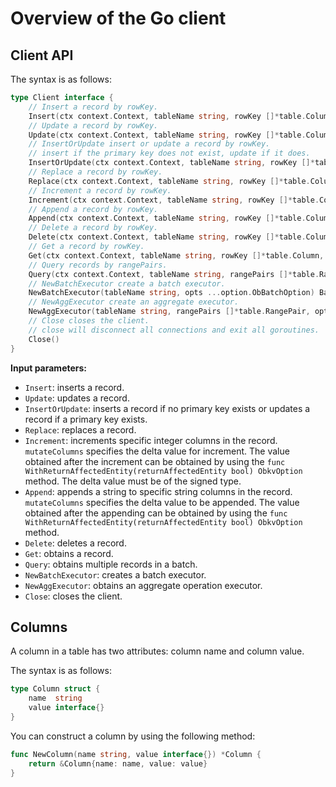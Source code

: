 # Overview of the Go client

## Client API

The syntax is as follows:

```go
type Client interface {
    // Insert a record by rowKey.
    Insert(ctx context.Context, tableName string, rowKey []*table.Column, mutateColumns []*table.Column, opts ...option.ObOperationOption) (int64, error)
    // Update a record by rowKey.
    Update(ctx context.Context, tableName string, rowKey []*table.Column, mutateColumns []*table.Column, opts ...option.ObOperationOption) (int64, error)
    // InsertOrUpdate insert or update a record by rowKey.
    // insert if the primary key does not exist, update if it does.
    InsertOrUpdate(ctx context.Context, tableName string, rowKey []*table.Column, mutateColumns []*table.Column, opts ...option.ObOperationOption) (int64, error)
    // Replace a record by rowKey.
    Replace(ctx context.Context, tableName string, rowKey []*table.Column, mutateColumns []*table.Column, opts ...option.ObOperationOption) (int64, error)
    // Increment a record by rowKey.
    Increment(ctx context.Context, tableName string, rowKey []*table.Column, mutateColumns []*table.Column, opts ...option.ObOperationOption) (SingleResult, error)
    // Append a record by rowKey.
    Append(ctx context.Context, tableName string, rowKey []*table.Column, mutateColumns []*table.Column, opts ...option.ObOperationOption) (SingleResult, error)
    // Delete a record by rowKey.
    Delete(ctx context.Context, tableName string, rowKey []*table.Column, opts ...option.ObOperationOption) (int64, error)
    // Get a record by rowKey.
    Get(ctx context.Context, tableName string, rowKey []*table.Column, getColumns []string, opts ...option.ObOperationOption) (SingleResult, error)
    // Query records by rangePairs.
    Query(ctx context.Context, tableName string, rangePairs []*table.RangePair, opts ...option.ObQueryOption) (QueryResultIterator, error)
    // NewBatchExecutor create a batch executor.
    NewBatchExecutor(tableName string, opts ...option.ObBatchOption) BatchExecutor
    // NewAggExecutor create an aggregate executor.
    NewAggExecutor(tableName string, rangePairs []*table.RangePair, opts ...option.ObQueryOption) AggExecutor
    // Close closes the client.
    // close will disconnect all connections and exit all goroutines.
    Close()
}
```

**Input parameters:**

* `Insert`: inserts a record. 
* `Update`: updates a record. 
* `InsertOrUpdate`: inserts a record if no primary key exists or updates a record if a primary key exists. 
* `Replace`: replaces a record. 
* `Increment`: increments specific integer columns in the record. `mutateColumns` specifies the delta value for increment. The value obtained after the increment can be obtained by using the `func WithReturnAffectedEntity(returnAffectedEntity bool) ObkvOption` method. The delta value must be of the signed type. 
* `Append`: appends a string to specific string columns in the record. `mutateColumns` specifies the delta value to be appended. The value obtained after the appending can be obtained by using the `func WithReturnAffectedEntity(returnAffectedEntity bool) ObkvOption` method. 
* `Delete`: deletes a record. 
* `Get`: obtains a record. 
* `Query`: obtains multiple records in a batch. 
* `NewBatchExecutor`: creates a batch executor. 
* `NewAggExecutor`: obtains an aggregate operation executor. 
* `Close`: closes the client. 

## Columns

A column in a table has two attributes: column name and column value. 

The syntax is as follows:

```go
type Column struct {
    name  string
    value interface{}
}
```

You can construct a column by using the following method:

```go
func NewColumn(name string, value interface{}) *Column {
    return &Column{name: name, value: value}
}
```
